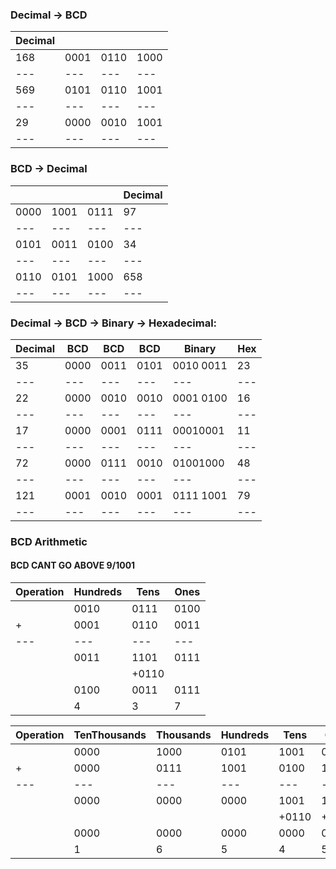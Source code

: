 

### Decimal -> BCD
Decimal|&nbsp;|&nbsp;|&nbsp;
---|---|---|---|
168|0001|0110|1000
---|---|---|---|
569|0101|0110|1001
---|---|---|---|
29|0000|0010|1001
---|---|---|---|

### BCD -> Decimal
&nbsp;|&nbsp;|&nbsp;|Decimal|
---|---|---|---|
0000|1001|0111|97|
---|---|---|---|
0101|0011|0100|34|
---|---|---|---|
0110|0101|1000|658|
---|---|---|---|

### Decimal -> BCD -> Binary -> Hexadecimal:
Decimal|BCD|BCD|BCD|Binary|Hex
---|---|---|---|---|---|
35|0000|0011|0101|0010 0011|23|
---|---|---|---|---|---|
22|0000|0010|0010|0001 0100|16|
---|---|---|---|---|---|
17|0000|0001|0111|00010001|11|
---|---|---|---|---|---|
72|0000|0111|0010|01001000|48|
---|---|---|---|---|---|
121|0001|0010|0001|0111 1001|79|
---|---|---|---|---|---|


### BCD Arithmetic
#### BCD CANT GO ABOVE 9/1001

Operation|Hundreds|Tens|Ones
---|---|---|---|
&nbsp;|0010|0111|0100
+|0001|0110|0011
---|---|---|---|
&nbsp;|0011|1101|0111|
&nbsp;|&nbsp;|+0110|&nbsp;|
&nbsp;|0100|0011|0111|
&nbsp;|4|3|7

Operation|TenThousands|Thousands|Hundreds|Tens|Ones
---|---|---|---|---|---|
&nbsp;|0000|1000|0101|1001|0111
+|0000|0111|1001|0100|1000
---|---|---|---|---|---|
&nbsp;|0000|0000|0000|1001|1111|
&nbsp;|&nbsp;|&nbsp;|&nbsp;|+0110|+0110|
&nbsp;|0000|0000|0000|0000|0000|
&nbsp;|1|6|5|4|5|
